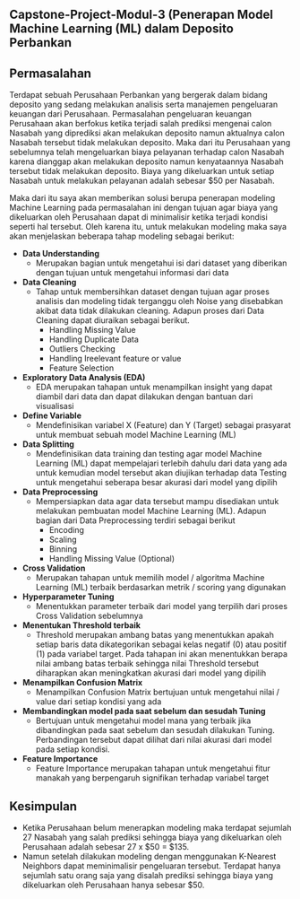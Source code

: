 ## Capstone-Project-Modul-3 (Penerapan Model Machine Learning (ML) dalam Deposito Perbankan

## **Permasalahan**
Terdapat sebuah Perusahaan Perbankan yang bergerak dalam bidang deposito yang sedang melakukan analisis serta manajemen pengeluaran keuangan dari Perusahaan. Permasalahan pengeluaran keuangan Perusahaan akan berfokus ketika terjadi salah prediksi mengenai calon Nasabah yang diprediksi akan melakukan deposito namun aktualnya calon Nasabah tersebut tidak melakukan deposito. Maka dari itu Perusahaan yang sebelumnya telah mengeluarkan biaya pelayanan terhadap calon Nasabah karena dianggap akan melakukan deposito namun kenyataannya Nasabah tersebut tidak melakukan deposito. Biaya yang dikeluarkan untuk setiap Nasabah untuk melakukan pelayanan adalah sebesar $50 per Nasabah.

Maka dari itu saya akan memberikan solusi berupa penerapan modeling Machine Learning pada permasalahan ini dengan tujuan agar biaya yang dikeluarkan oleh Perusahaan dapat di minimalisir ketika terjadi kondisi seperti hal tersebut. Oleh karena itu, untuk melakukan modeling maka saya akan menjelaskan beberapa tahap modeling sebagai berikut:

- **Data Understanding**
    - Merupakan bagian untuk mengetahui isi dari dataset yang diberikan dengan tujuan untuk mengetahui informasi dari data 
- **Data Cleaning**
    - Tahap untuk membersihkan dataset dengan tujuan agar proses analisis dan modeling tidak terganggu oleh Noise yang disebabkan akibat data tidak dilakukan cleaning. Adapun proses dari Data Cleaning dapat diuraikan sebagai berikut.
        - Handling Missing Value
        - Handling Duplicate Data
        - Outliers Checking
        - Handling Ireelevant feature or value
        - Feature Selection
- **Exploratory Data Analysis (EDA)**
    - EDA merupakan tahapan untuk menampilkan insight yang dapat diambil dari data dan dapat dilakukan dengan bantuan dari visualisasi
- **Define Variable**
    - Mendefinisikan variabel X (Feature) dan Y (Target) sebagai prasyarat untuk membuat sebuah model Machine Learning (ML)
- **Data Splitting**
    - Mendefinisikan data training dan testing agar model Machine Learning (ML) dapat mempelajari terlebih dahulu dari data yang ada untuk kemudian model tersebut akan diujikan terhadap data Testing untuk mengetahui seberapa besar akurasi dari model yang dipilih
- **Data Preprocessing**
    - Mempersiapkan data agar data tersebut mampu disediakan untuk melakukan pembuatan model Machine Learning (ML). Adapun bagian dari Data Preprocessing terdiri sebagai berikut
        - Encoding
        - Scaling
        - Binning
        - Handling Missing Value (Optional)
- **Cross Validation**
    - Merupakan tahapan untuk memilih model / algoritma Machine Learning (ML) terbaik berdasarkan metrik / scoring yang digunakan
- **Hyperparameter Tuning**
    - Menentukkan parameter terbaik dari model yang terpilih dari proses Cross Validation sebelumnya
- **Menentukan Threshold terbaik**
    - Threshold merupakan ambang batas yang menentukkan apakah setiap baris data dikategorikan sebagai kelas negatif (0) atau positif (1) pada variabel target. Pada tahapan ini akan menentukkan berapa nilai ambang batas terbaik sehingga nilai Threshold tersebut diharapkan akan meningkatkan akurasi dari model yang dipilih
- **Menampilkan Confusion Matrix**
    - Menampilkan Confusion Matrix bertujuan untuk mengetahui nilai / value dari setiap kondisi yang ada
- **Membandingkan model pada saat sebelum dan sesudah Tuning**
    - Bertujuan untuk mengetahui model mana yang terbaik jika dibandingkan pada saat sebelum dan sesudah dilakukan Tuning. Perbandingan tersebut dapat dilihat dari nilai akurasi dari model pada setiap kondisi. 
- **Feature Importance**
    - Feature Importance merupakan tahapan untuk mengetahui fitur manakah yang berpengaruh signifikan terhadap variabel target

## Kesimpulan
- Ketika Perusahaan belum menerapkan modeling maka terdapat sejumlah 27 Nasabah yang salah prediksi sehingga biaya yang dikeluarkan oleh Perusahaan adalah sebesar 27 x $50 = $135.
- Namun setelah dilakukan modeling dengan menggunakan K-Nearest Neighbors dapat meminimalisir pengeluaran tersebut. Terdapat hanya sejumlah satu orang saja yang disalah prediksi sehingga biaya yang dikeluarkan oleh Perusahaan hanya sebesar $50.
